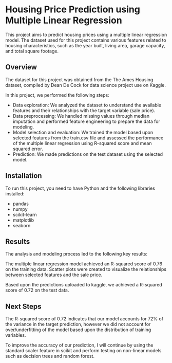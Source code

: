 # Housing Price Prediction using Multiple Linear Regression

This project aims to predict housing prices using a multiple linear regression model. The dataset used for this project contains various features related to housing characteristics, such as the year built, living area, garage capacity, and total square footage.

## Overview

The dataset for this project was obtained from the The Ames Housing dataset, compiled by Dean De Cock for data science project use on Kaggle.

In this project, we performed the following steps:

- Data exploration: We analyzed the dataset to understand the available features and their relationships with the target variable (sale price).
- Data preprocessing: We handled missing values through median imputation and performed feature engineering to prepare the data for modeling.
- Model selection and evaluation: We trained the model based upon selected features from the train.csv file and assessed the performance of the multiple linear regression using R-squared score and mean squared error.
- Prediction: We made predictions on the test dataset using the selected model.

## Installation

To run this project, you need to have Python and the following libraries installed:

- pandas
- numpy
- scikit-learn
- matplotlib
- seaborn

## Results

The analysis and modeling process led to the following key results:

The multiple linear regression model achieved an R-squared score of 0.76 on the training data.
Scatter plots were created to visualize the relationships between selected features and the sale price.

Based upon the predictions uploaded to kaggle, we achieved a R-squared score of 0.72 on the test data.

## Next Steps

The R-squared score of 0.72 indicates that our model accounts for 72% of the variance in the target prediction, however we did not account for over/underfitting of the model based upon the distribution of training variables.

To improve the accuracy of our prediction, I will continue by using the standard scaler feature in scikit and perform testing on non-linear models such as decision trees and random forest.
